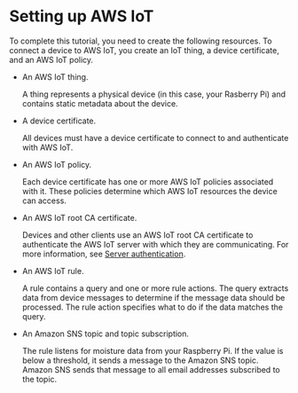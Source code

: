 # Setting up AWS IoT<a name="iot-moisture-setup"></a>

To complete this tutorial, you need to create the following resources\. To connect a device to AWS IoT, you create an IoT thing, a device certificate, and an AWS IoT policy\. 
+ An AWS IoT thing\.

  A thing represents a physical device \(in this case, your Rasberry Pi\) and contains static metadata about the device\. 
+ A device certificate\.

  All devices must have a device certificate to connect to and authenticate with AWS IoT\.
+ An AWS IoT policy\.

  Each device certificate has one or more AWS IoT policies associated with it\. These policies determine which AWS IoT resources the device can access\. 
+ An AWS IoT root CA certificate\.

  Devices and other clients use an AWS IoT root CA certificate to authenticate the AWS IoT server with which they are communicating\. For more information, see [Server authentication](server-authentication.md)\.
+ An AWS IoT rule\.

  A rule contains a query and one or more rule actions\. The query extracts data from device messages to determine if the message data should be processed\. The rule action specifies what to do if the data matches the query\.
+ An Amazon SNS topic and topic subscription\.

  The rule listens for moisture data from your Raspberry Pi\. If the value is below a threshold, it sends a message to the Amazon SNS topic\. Amazon SNS sends that message to all email addresses subscribed to the topic\.